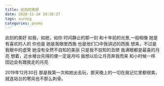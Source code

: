 ```yaml
---
title: 此刻的美好
date: 2020-11-24 19:38:27
tags: xurong
categories: poems
---
```

此刻的美好
如我，如她，如你
时间静止的那一刻
和十年前的光景,一般相像
她是有喜欢的人的
你也是
她是我眼里西施
也是他们口中我讲述的西施
想来，不过是我眼中的虚荣
她没有全然不自知的美丽
只是我不自知的丑陋
我满眼都是最喜的月亮
想着，近水楼台先得的便一定是月吗
我想以后让月亮奔我而来
和小时候一样
田边会有跟我走的月亮

2019年12月30日
那是我第一次和她出去玩，那天晚上的一切在我记忆里都很美，就连站台的寒风也不那么刺骨。
